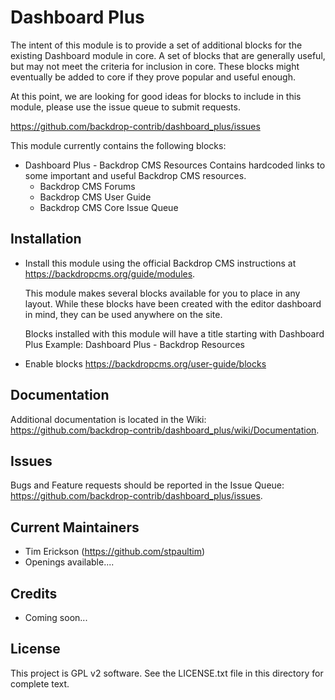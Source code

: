 Dashboard Plus
==============

The intent of this module is to provide a set of additional blocks for the existing Dashboard module in core. A set of blocks that are generally useful, but may not meet the criteria for inclusion in core. These blocks might eventually be added to core if they prove popular and useful enough. 

At this point, we are looking for good ideas for blocks to include in this module, please use the issue queue to submit requests. 

https://github.com/backdrop-contrib/dashboard_plus/issues

This module currently contains the following blocks:

 * Dashboard Plus - Backdrop CMS Resources
   Contains hardcoded links to some important and useful Backdrop CMS resources. 
   - Backdrop CMS Forums
   - Backdrop CMS User Guide
   - Backdrop CMS Core Issue Queue


Installation
------------

 - Install this module using the official Backdrop CMS instructions at
   https://backdropcms.org/guide/modules.
   
   This module makes several blocks available for you to place in any layout. 
   While these blocks have been created with the editor dashboard in mind, they 
   can be used anywhere on the site.
   
   Blocks installed with this module will have a title starting with 
   Dashboard Plus
   Example: Dashboard Plus - Backdrop Resources
   
 - Enable blocks 
   https://backdropcms.org/user-guide/blocks
   
   

 Documentation
 -------------

 Additional documentation is located in the Wiki:
 https://github.com/backdrop-contrib/dashboard_plus/wiki/Documentation.

 Issues
 ------

 Bugs and Feature requests should be reported in the Issue Queue:
 https://github.com/backdrop-contrib/dashboard_plus/issues.

 Current Maintainers
 -------------------

 - Tim Erickson (https://github.com/stpaultim)
 - Openings available....

 Credits
 -------

 - Coming soon...

 License
 -------

 This project is GPL v2 software. See the LICENSE.txt file in this directory for
 complete text.

